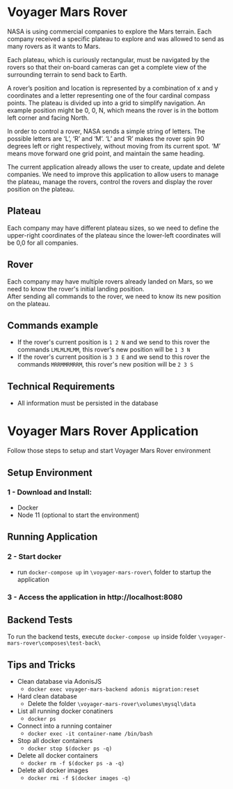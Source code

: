 # Voyager Mars Rover

NASA is using commercial companies to explore the Mars terrain. Each company received a specific plateau to explore and was allowed to send as many rovers as it wants to Mars.

Each plateau, which is curiously rectangular, must be navigated by the rovers so that their on-board cameras can get a complete view of the surrounding terrain to send back to Earth.

A rover’s position and location is represented by a combination of x and y coordinates and a letter representing one of the four cardinal compass points. The plateau is divided up into a grid to simplify navigation. An example position might be 0, 0, N, which means the rover is in the bottom left corner and facing North.

In order to control a rover, NASA sends a simple string of letters. The possible letters are ‘L’, ‘R’ and ‘M’. ‘L’ and ‘R’ makes the rover spin 90 degrees left or right respectively, without moving from its current spot. ‘M’ means move forward one grid point, and maintain the same heading.

The current application already allows the user to create, update and delete companies. We need to improve this application to allow users to manage the plateau, manage the rovers, control the rovers and display the rover position on the plateau.

## Plateau

Each company may have different plateau sizes, so we need to define the upper-right coordinates of the plateau since the lower-left coordinates will be 0,0 for all companies.

## Rover

Each company may have multiple rovers already landed on Mars, so we need to know the rover's initial landing position.\
After sending all commands to the rover, we need to know its new position on the plateau.

## Commands example
- If the rover's current position is `1 2 N` and we send to this rover the commands `LMLMLMLMM`, this rover's new position will be `1 3 N`
- If the rover's current position is `3 3 E` and we send to this rover the commands `MRRMMRMRRM`, this rover's new position will be `2 3 S`

## Technical Requirements
- All information must be persisted in the database

# Voyager Mars Rover Application

Follow those steps to setup and start Voyager Mars Rover environment

## Setup Environment

### 1 - Download and Install:
- Docker
- Node 11 (optional to start the environment)

## Running Application

### 2 - Start docker
- run `docker-compose up` in `\voyager-mars-rover\` folder to startup the application

### 3 - Access the application in http://localhost:8080

## Backend Tests

To run the backend tests, execute `docker-compose up` inside folder `\voyager-mars-rover\composes\test-back\`

## Tips and Tricks
- Clean database via AdonisJS
  - `docker exec voyager-mars-backend adonis migration:reset`
- Hard clean database 
  - Delete the folder `\voyager-mars-rover\volumes\mysql\data`
- List all running docker conatiners
  - `docker ps`
- Connect into a running container
  - `docker exec -it container-name /bin/bash`
- Stop all docker containers
  - `docker stop $(docker ps -q)`
- Delete all docker containers
  - `docker rm -f $(docker ps -a -q)`
- Delete all docker images
  - `docker rmi -f $(docker images -q)`
